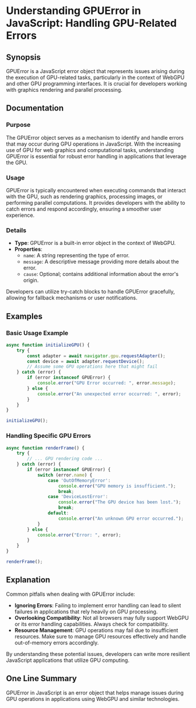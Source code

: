 <!--
Meta Description: # Understanding GPUError in JavaScript: Handling GPU-Related Errors ## Synopsis GPUError is a JavaScript error object that represents issues arising d...
Meta Keywords: error, gpu, gpuerror, javascript, errors
-->

# Understanding GPUError in JavaScript: Handling GPU-Related Errors

## Synopsis
GPUError is a JavaScript error object that represents issues arising during the execution of GPU-related tasks, particularly in the context of WebGPU and other GPU programming interfaces. It is crucial for developers working with graphics rendering and parallel processing.

## Documentation

### Purpose
The GPUError object serves as a mechanism to identify and handle errors that may occur during GPU operations in JavaScript. With the increasing use of GPU for web graphics and computational tasks, understanding GPUError is essential for robust error handling in applications that leverage the GPU.

### Usage
GPUError is typically encountered when executing commands that interact with the GPU, such as rendering graphics, processing images, or performing parallel computations. It provides developers with the ability to catch errors and respond accordingly, ensuring a smoother user experience.

### Details
- **Type**: GPUError is a built-in error object in the context of WebGPU.
- **Properties**:
  - `name`: A string representing the type of error.
  - `message`: A descriptive message providing more details about the error.
  - `cause`: Optional; contains additional information about the error's origin.
  
Developers can utilize try-catch blocks to handle GPUError gracefully, allowing for fallback mechanisms or user notifications.

## Examples

### Basic Usage Example
```javascript
async function initializeGPU() {
    try {
        const adapter = await navigator.gpu.requestAdapter();
        const device = await adapter.requestDevice();
        // Assume some GPU operations here that might fail
    } catch (error) {
        if (error instanceof GPUError) {
            console.error("GPU Error occurred: ", error.message);
        } else {
            console.error("An unexpected error occurred: ", error);
        }
    }
}

initializeGPU();
```

### Handling Specific GPU Errors
```javascript
async function renderFrame() {
    try {
        // ... GPU rendering code ...
    } catch (error) {
        if (error instanceof GPUError) {
            switch (error.name) {
                case 'OutOfMemoryError':
                    console.error("GPU memory is insufficient.");
                    break;
                case 'DeviceLostError':
                    console.error("The GPU device has been lost.");
                    break;
                default:
                    console.error("An unknown GPU error occurred.");
            }
        } else {
            console.error("Error: ", error);
        }
    }
}

renderFrame();
```

## Explanation
Common pitfalls when dealing with GPUError include:
- **Ignoring Errors**: Failing to implement error handling can lead to silent failures in applications that rely heavily on GPU processing.
- **Overlooking Compatibility**: Not all browsers may fully support WebGPU or its error handling capabilities. Always check for compatibility.
- **Resource Management**: GPU operations may fail due to insufficient resources. Make sure to manage GPU resources effectively and handle out-of-memory errors accordingly.

By understanding these potential issues, developers can write more resilient JavaScript applications that utilize GPU computing.

## One Line Summary
GPUError in JavaScript is an error object that helps manage issues during GPU operations in applications using WebGPU and similar technologies.